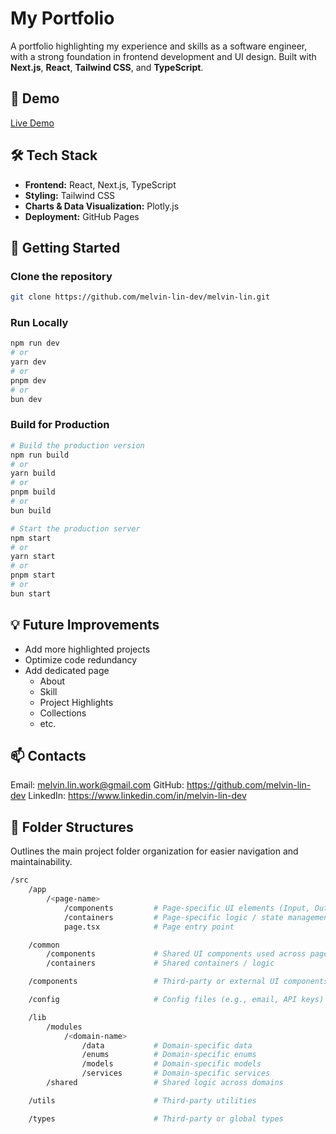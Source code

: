 # My Portfolio

A portfolio highlighting my experience and skills as a software engineer, with a strong foundation in frontend development and UI design. Built with **Next.js**, **React**, **Tailwind CSS**, and **TypeScript**.

## 🔹 Demo

[Live Demo](https://melvin-lin.vercel.app)

## 🛠 Tech Stack

-   **Frontend:** React, Next.js, TypeScript
-   **Styling:** Tailwind CSS
-   **Charts & Data Visualization:** Plotly.js
-   **Deployment:** GitHub Pages

## 🚀 Getting Started

### Clone the repository

```bash
git clone https://github.com/melvin-lin-dev/melvin-lin.git
```

### Run Locally

```bash
npm run dev
# or
yarn dev
# or
pnpm dev
# or
bun dev
```

### Build for Production

```bash
# Build the production version
npm run build
# or
yarn build
# or
pnpm build
# or
bun build

# Start the production server
npm start
# or
yarn start
# or
pnpm start
# or
bun start
```

## 💡 Future Improvements

-   Add more highlighted projects
-   Optimize code redundancy
-   Add dedicated page
    -   About
    -   Skill
    -   Project Highlights
    -   Collections
    -   etc.

## 📫 Contacts

Email: melvin.lin.work@gmail.com
GitHub: https://github.com/melvin-lin-dev
LinkedIn: https://www.linkedin.com/in/melvin-lin-dev

## 📁 Folder Structures

Outlines the main project folder organization for easier navigation and maintainability.

```bash
/src
    /app
        /<page-name>
            /components         # Page-specific UI elements (Input, Output, etc.)
            /containers         # Page-specific logic / state management
            page.tsx            # Page entry point

    /common
        /components             # Shared UI components used across pages
        /containers             # Shared containers / logic

    /components                 # Third-party or external UI components

    /config                     # Config files (e.g., email, API keys)

    /lib
        /modules
            /<domain-name>
                /data           # Domain-specific data
                /enums          # Domain-specific enums
                /models         # Domain-specific models
                /services       # Domain-specific services
        /shared                 # Shared logic across domains

    /utils                      # Third-party utilities

    /types                      # Third-party or global types
```
